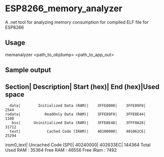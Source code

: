 # ESP8266_memory_analyzer
A .net tool for analyzing memory consumption for compiled ELF file for ESP8266

## Usage
memanalyzer <path_to_objdump> <path_to_app_out>

## Sample output
   Section|                   Description| Start (hex)|   End (hex)|Used space
------------------------------------------------------------------------------
      data|        Initialized Data (RAM)|    3FFE8000|    3FFE89F0|    2544
    rodata|           ReadOnly Data (RAM)|    3FFE89F0|    3FFE8E44|    1108
       bss|      Uninitialized Data (RAM)|    3FFE8E48|    3FFF0A28|   31712
      text|            Cached Code (IRAM)|    40100000|    401062CE|   25294
irom0_text|           Uncached Code (SPI)|    40240000|    402633EC|  144364
Total Used RAM : 35364
Free RAM : 46556
Free IRam : 7492
